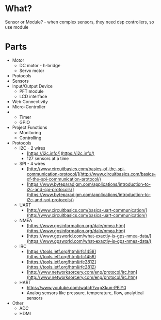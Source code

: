 # What?

Sensor or Module? - when complex sensors, they need dsp controllers, so use module

# Parts

* Motor
  * DC motor - h-bridge
  * Servo motor
* Protocols
* Sensors
* Input/Output Device
  * PFT module
  * LCD interface
* Web Connectivity
* Micro-Controller
* * Timer
  * GPIO
* Project Functions
  * Monitoring
  * Controlling
* Protocols
  * I2C - 2 wires
    * [https://i2c.info/](https://i2c.info/)
    * 127 sensors at a time
  * SPI - 4 wires
    * [http://www.circuitbasics.com/basics-of-the-spi-communication-protocol/](http://www.circuitbasics.com/basics-of-the-spi-communication-protocol/)
    * [https://www.byteparadigm.com/applications/introduction-to-i2c-and-spi-protocols/](https://www.byteparadigm.com/applications/introduction-to-i2c-and-spi-protocols/)
  * UART
    * [http://www.circuitbasics.com/basics-uart-communication/](http://www.circuitbasics.com/basics-uart-communication/)
  * NMEA
    * [https://www.gpsinformation.org/dale/nmea.htm](https://www.gpsinformation.org/dale/nmea.htm)
    * [https://www.gpsworld.com/what-exactly-is-gps-nmea-data/](https://www.gpsworld.com/what-exactly-is-gps-nmea-data/)
  * IRC
    * [https://tools.ietf.org/html/rfc1459](https://tools.ietf.org/html/rfc1459)
    * [https://tools.ietf.org/html/rfc2812](https://tools.ietf.org/html/rfc2812)
    * [http://www.networksorcery.com/enp/protocol/irc.htm](http://www.networksorcery.com/enp/protocol/irc.htm)
  * HART
    * https://www.youtube.com/watch?v=pXkun-PEiY0
    * Analog sensors like pressure, temperature, flow, analytical sensors
* Other
  * ADC
  * HDMI



